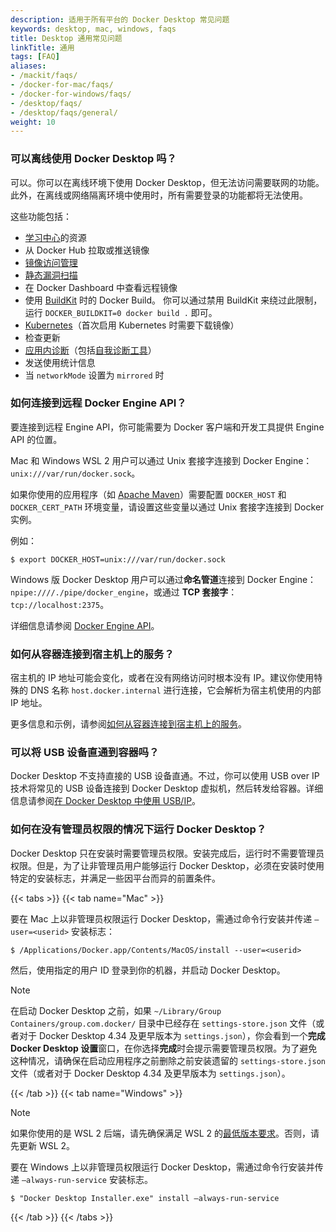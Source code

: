 ```yaml
---
description: 适用于所有平台的 Docker Desktop 常见问题
keywords: desktop, mac, windows, faqs
title: Desktop 通用常见问题
linkTitle: 通用
tags: [FAQ]
aliases:
- /mackit/faqs/
- /docker-for-mac/faqs/
- /docker-for-windows/faqs/
- /desktop/faqs/
- /desktop/faqs/general/
weight: 10
---
```


### 可以离线使用 Docker Desktop 吗？

可以。你可以在离线环境下使用 Docker Desktop，但无法访问需要联网的功能。此外，在离线或网络隔离环境中使用时，所有需要登录的功能都将无法使用。

这些功能包括：

- [学习中心](/manuals/desktop/use-desktop/_index.md)的资源
- 从 Docker Hub 拉取或推送镜像
- [镜像访问管理](/manuals/security/access-tokens.md)
- [静态漏洞扫描](/manuals/docker-hub/repos/manage/vulnerability-scanning.md)
- 在 Docker Dashboard 中查看远程镜像
- 使用 [BuildKit](/manuals/build/buildkit/_index.md#getting-started) 时的 Docker Build。
  你可以通过禁用 BuildKit 来绕过此限制，运行 `DOCKER_BUILDKIT=0 docker build .` 即可。
- [Kubernetes](/manuals/desktop/features/kubernetes.md)（首次启用 Kubernetes 时需要下载镜像）
- 检查更新
- [应用内诊断](/manuals/desktop/troubleshoot-and-support/troubleshoot/_index.md#diagnose-from-the-app)（包括[自我诊断工具](/manuals/desktop/troubleshoot-and-support/troubleshoot/_index.md#diagnose-from-the-app)）
- 发送使用统计信息
- 当 `networkMode` 设置为 `mirrored` 时

### 如何连接到远程 Docker Engine API？

要连接到远程 Engine API，你可能需要为 Docker 客户端和开发工具提供 Engine API 的位置。

Mac 和 Windows WSL 2 用户可以通过 Unix 套接字连接到 Docker Engine：`unix:///var/run/docker.sock`。

如果你使用的应用程序（如 [Apache Maven](https://maven.apache.org/)）需要配置 `DOCKER_HOST` 和 `DOCKER_CERT_PATH` 环境变量，请设置这些变量以通过 Unix 套接字连接到 Docker 实例。

例如：

```console
$ export DOCKER_HOST=unix:///var/run/docker.sock
```

Windows 版 Docker Desktop 用户可以通过**命名管道**连接到 Docker Engine：`npipe:////./pipe/docker_engine`，或通过 **TCP 套接字**：`tcp://localhost:2375`。

详细信息请参阅 [Docker Engine API](/reference/api/engine/_index.md)。

### 如何从容器连接到宿主机上的服务？

宿主机的 IP 地址可能会变化，或者在没有网络访问时根本没有 IP。建议你使用特殊的 DNS 名称 `host.docker.internal` 进行连接，它会解析为宿主机使用的内部 IP 地址。

更多信息和示例，请参阅[如何从容器连接到宿主机上的服务](/manuals/desktop/features/networking.md#i-want-to-connect-from-a-container-to-a-service-on-the-host)。

### 可以将 USB 设备直通到容器吗？

Docker Desktop 不支持直接的 USB 设备直通。不过，你可以使用 USB over IP 技术将常见的 USB 设备连接到 Docker Desktop 虚拟机，然后转发给容器。详细信息请参阅[在 Docker Desktop 中使用 USB/IP](/manuals/desktop/features/usbip.md)。

### 如何在没有管理员权限的情况下运行 Docker Desktop？

Docker Desktop 只在安装时需要管理员权限。安装完成后，运行时不需要管理员权限。但是，为了让非管理员用户能够运行 Docker Desktop，必须在安装时使用特定的安装标志，并满足一些因平台而异的前置条件。

{{< tabs >}}
{{< tab name="Mac" >}}

要在 Mac 上以非管理员权限运行 Docker Desktop，需通过命令行安装并传递 `—user=<userid>` 安装标志：

```console
$ /Applications/Docker.app/Contents/MacOS/install --user=<userid>
```

然后，使用指定的用户 ID 登录到你的机器，并启动 Docker Desktop。

> [!NOTE]
> 
> 在启动 Docker Desktop 之前，如果 `~/Library/Group Containers/group.com.docker/` 目录中已经存在 `settings-store.json` 文件（或者对于 Docker Desktop 4.34 及更早版本为 `settings.json`），你会看到一个**完成 Docker Desktop 设置**窗口，在你选择**完成**时会提示需要管理员权限。为了避免这种情况，请确保在启动应用程序之前删除之前安装遗留的 `settings-store.json` 文件（或者对于 Docker Desktop 4.34 及更早版本为 `settings.json`）。

{{< /tab >}}
{{< tab name="Windows" >}}

> [!NOTE]
>
> 如果你使用的是 WSL 2 后端，请先确保满足 WSL 2 的[最低版本要求](/manuals/desktop/features/wsl/best-practices.md)。否则，请先更新 WSL 2。

要在 Windows 上以非管理员权限运行 Docker Desktop，需通过命令行安装并传递 `—always-run-service` 安装标志。

```console
$ "Docker Desktop Installer.exe" install —always-run-service
```

{{< /tab >}}
{{< /tabs >}}


